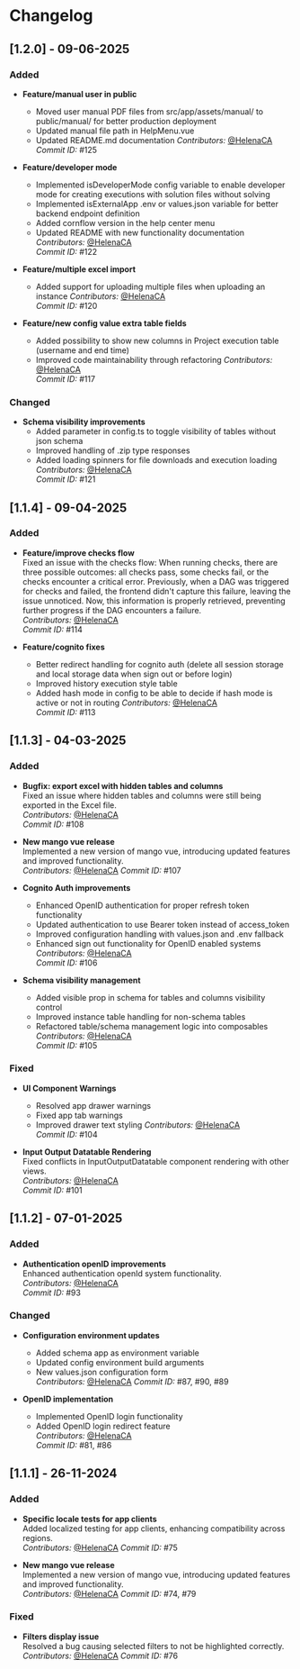 # Changelog

## [1.2.0] - 09-06-2025

### Added
- **Feature/manual user in public**  
  - Moved user manual PDF files from src/app/assets/manual/ to public/manual/ for better production deployment
  - Updated manual file path in HelpMenu.vue
  - Updated README.md documentation
  *Contributors:* [@HelenaCA](#)  
  *Commit ID:* #125

- **Feature/developer mode**  
  - Implemented isDeveloperMode config variable to enable developer mode for creating executions with solution files without solving
  - Implemented isExternalApp .env or values.json variable for better backend endpoint definition
  - Added cornflow version in the help center menu
  - Updated README with new functionality documentation
  *Contributors:* [@HelenaCA](#)  
  *Commit ID:* #122

- **Feature/multiple excel import**  
  - Added support for uploading multiple files when uploading an instance
  *Contributors:* [@HelenaCA](#)  
  *Commit ID:* #120

- **Feature/new config value extra table fields**  
  - Added possibility to show new columns in Project execution table (username and end time)
  - Improved code maintainability through refactoring
  *Contributors:* [@HelenaCA](#)  
  *Commit ID:* #117

### Changed
- **Schema visibility improvements**  
  - Added parameter in config.ts to toggle visibility of tables without json schema
  - Improved handling of .zip type responses
  - Added loading spinners for file downloads and execution loading
  *Contributors:* [@HelenaCA](#)  
  *Commit ID:* #121

## [1.1.4] - 09-04-2025

### Added
- **Feature/improve checks flow**  
  Fixed an issue with the checks flow: When running checks, there are three possible outcomes: all checks pass, some checks fail, or the checks encounter a critical error. Previously, when a DAG was triggered for checks and failed, the frontend didn't capture this failure, leaving the issue unnoticed. Now, this information is properly retrieved, preventing further progress if the DAG encounters a failure.  
  *Contributors:* [@HelenaCA](#)  
  *Commit ID:* #114

- **Feature/cognito fixes**  
  - Better redirect handling for cognito auth (delete all session storage and local storage data when sign out or before login)
  - Improved history execution style table
  - Added hash mode in config to be able to decide if hash mode is active or not in routing
  *Contributors:* [@HelenaCA](#)  
  *Commit ID:* #113

## [1.1.3] - 04-03-2025

### Added
- **Bugfix: export excel with hidden tables and columns**  
  Fixed an issue where hidden tables and columns were still being exported in the Excel file.  
  *Contributors:* [@HelenaCA](#)  
  *Commit ID:* #108

- **New mango vue release**  
  Implemented a new version of mango vue, introducing updated features and improved functionality.  
  *Contributors:* [@HelenaCA](#) 
  *Commit ID:* #107

- **Cognito Auth improvements**  
  - Enhanced OpenID authentication for proper refresh token functionality
  - Updated authentication to use Bearer token instead of access_token
  - Improved configuration handling with values.json and .env fallback
  - Enhanced sign out functionality for OpenID enabled systems
  *Contributors:* [@HelenaCA](#)  
  *Commit ID:* #106

- **Schema visibility management**  
  - Added visible prop in schema for tables and columns visibility control
  - Improved instance table handling for non-schema tables
  - Refactored table/schema management logic into composables
  *Contributors:* [@HelenaCA](#)  
  *Commit ID:* #105

### Fixed
- **UI Component Warnings**  
  - Resolved app drawer warnings
  - Fixed app tab warnings
  - Improved drawer text styling
  *Contributors:* [@HelenaCA](#)  
  *Commit ID:* #104

- **Input Output Datatable Rendering**  
  Fixed conflicts in InputOutputDatatable component rendering with other views.  
  *Contributors:* [@HelenaCA](#)  
  *Commit ID:* #101

## [1.1.2] - 07-01-2025 

### Added
- **Authentication openID improvements**  
  Enhanced authentication openId system functionality.  
  *Contributors:* [@HelenaCA](#)  
  *Commit ID:* #93

### Changed
- **Configuration environment updates**
  - Added schema app as environment variable  
  - Updated config environment build arguments  
  - New values.json configuration form  
  *Contributors:* [@HelenaCA](#)
  *Commit ID:* #87, #90, #89

- **OpenID implementation**  
  - Implemented OpenID login functionality  
  - Added OpenID login redirect feature  
  *Contributors:* [@HelenaCA](#)  
  *Commit ID:* #81, #86

## [1.1.1] - 26-11-2024

### Added
- **Specific locale tests for app clients**  
  Added localized testing for app clients, enhancing compatibility across regions.  
  *Contributors:* [@HelenaCA](#)
  *Commit ID:* #75  

- **New mango vue release**  
  Implemented a new version of mango vue, introducing updated features and improved functionality.  
  *Contributors:* [@HelenaCA](#) 
  *Commit ID:* #74, #79

### Fixed
- **Filters display issue**  
  Resolved a bug causing selected filters to not be highlighted correctly.  
  *Contributors:* [@HelenaCA](#)
  *Commit ID:* #76  
